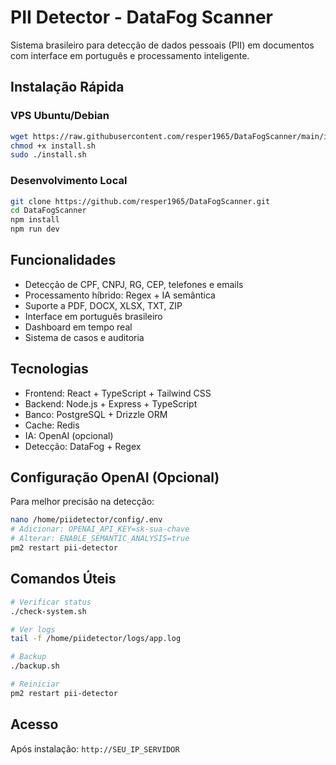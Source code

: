 # PII Detector - DataFog Scanner

Sistema brasileiro para detecção de dados pessoais (PII) em documentos com interface em português e processamento inteligente.

## Instalação Rápida

### VPS Ubuntu/Debian
```bash
wget https://raw.githubusercontent.com/resper1965/DataFogScanner/main/install.sh
chmod +x install.sh
sudo ./install.sh
```

### Desenvolvimento Local
```bash
git clone https://github.com/resper1965/DataFogScanner.git
cd DataFogScanner
npm install
npm run dev
```

## Funcionalidades

- Detecção de CPF, CNPJ, RG, CEP, telefones e emails
- Processamento híbrido: Regex + IA semântica
- Suporte a PDF, DOCX, XLSX, TXT, ZIP
- Interface em português brasileiro
- Dashboard em tempo real
- Sistema de casos e auditoria

## Tecnologias

- Frontend: React + TypeScript + Tailwind CSS
- Backend: Node.js + Express + TypeScript
- Banco: PostgreSQL + Drizzle ORM
- Cache: Redis
- IA: OpenAI (opcional)
- Detecção: DataFog + Regex

## Configuração OpenAI (Opcional)

Para melhor precisão na detecção:
```bash
nano /home/piidetector/config/.env
# Adicionar: OPENAI_API_KEY=sk-sua-chave
# Alterar: ENABLE_SEMANTIC_ANALYSIS=true
pm2 restart pii-detector
```

## Comandos Úteis

```bash
# Verificar status
./check-system.sh

# Ver logs
tail -f /home/piidetector/logs/app.log

# Backup
./backup.sh

# Reiniciar
pm2 restart pii-detector
```

## Acesso

Após instalação: `http://SEU_IP_SERVIDOR`